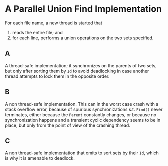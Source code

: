 # A Parallel Union Find Implementation #

For each file name, a new thread is started that

1. reads the entire file; and
2. for each line, performs a union operations on the two sets specified.


## A ##

A thread-safe implementation; it synchronizes on the parents of two sets, but only after sorting them by `Id` to avoid deadlocking in case another thread attempts to lock them in the opposite order.


## B ##

A non thread-safe implementation. This can in the worst case crash with a stack overflow error, because of spurious synchronizations s.t. `Find()` never terminates, either because the `Parent` constantly changes, or because no synchronization happens and a transient cyclic dependency seems to be in place, but only from the point of view of the crashing thread.


## C ##

A non thread-safe implementation that omits to sort sets by their `Id`, which is why it is amenable to deadlock.
